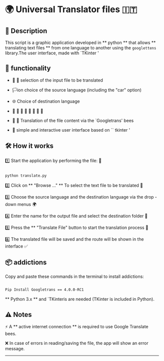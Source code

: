 # 🌍 Universal Translator files 🇮🇹



## 📖 Description

This script is a graphic application developed in ** python ** that allows ** translating text files ** from one language to another using the `googlettens` library.The user interface, made with `TKinter '

## 🚀 functionality

- 📂 📂 selection of the input file to be translated

- 🏳️ion choice of the source language (including the "car" option)

- 🌐 Choice of destination language

- 💾 💾 💾 💾 💾 💾 💾 💾

- 🔄 🔄 Translation of the file content via the `Googletrans' bees

- 🎨 simple and interactive user interface based on `` tkinter '



## 🛠️ How it works

1️⃣ Start the application by performing the file: 🏁

``` Bash

python translate.py

```

2️⃣ Click on ** "Browse ..." ** To select the text file to be translated 📂

3️⃣ Choose the source language and the destination language via the drop -down menus 🌍

4️⃣ Enter the name for the output file and select the destination folder 📁

5️⃣ Press the ** "Translate File" button to start the translation process 🔄

6️⃣ The translated file will be saved and the route will be shown in the interface ✅



## 📦 addictions

Copy and paste these commands in the terminal to install addictions:

``` Bash

Pip Install Googletrans == 4.0.0-RC1

```

** Python 3.x ** and `TKinteris are needed (TKinter is included in Python).



## ⚠️ Notes

⚡ A ** active internet connection ** is required to use Google Translate bees.

❌ In case of errors in reading/saving the file, the app will show an error message.



---
